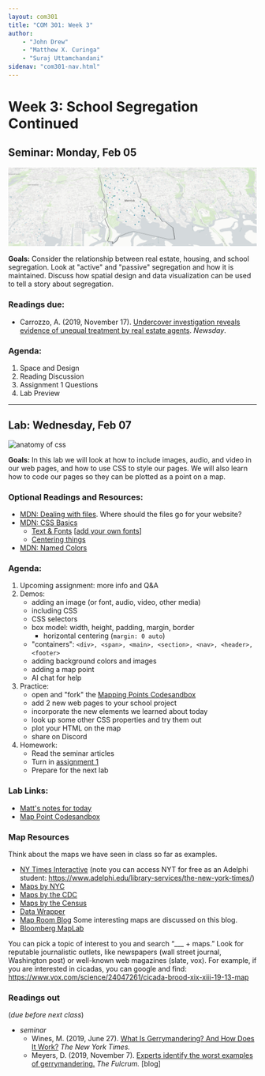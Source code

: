 ```yaml
---
layout: com301
title: "COM 301: Week 3"
author:
    - "John Drew"
    - "Matthew X. Curinga"
    - "Suraj Uttamchandani"
sidenav: "com301-nav.html"
---
```


Week 3: School Segregation Continued
====================================


<h2><i class="bi bi-book text-primary"></i> Seminar: Monday, Feb 05</h2>

<img src="img/real-estate.jpg" alt="map of real estate showings in long island" class="img-fluid">

**Goals:** Consider the relationship between real estate, housing, and school segregation. Look at "active" and "passive" segregation and how it is maintained. Discuss how spatial design and data visualization can be used to tell a story about segregation.

### Readings due:
- Carrozzo, A. (2019, November 17). [Undercover investigation reveals evidence of unequal treatment by real estate agents](https://projects.newsday.com/long-island/real-estate-agents-investigation/). _Newsday_.

### Agenda:
1. Space and Design
2. Reading Discussion
3. Assignment 1 Questions
4. Lab Preview

- - - -

<h2><i class="bi bi-filetype-html text-primary"></i> Lab: Wednesday, Feb 07</h2>

<img src="https://developer.mozilla.org/en-US/docs/Learn/Getting_started_with_the_web/CSS_basics/css-declaration-small.png" alt="anatomy of css" class="img-fluid">

**Goals:** In this lab we will look at how to include images, audio, and video in our web pages, and how to use CSS to style our pages. We will also learn how to code our pages so they can be plotted as a point on a map.

### Optional Readings and Resources:

- [MDN: Dealing with files](https://developer.mozilla.org/en-US/docs/Learn/Getting_started_with_the_web/Dealing_with_files). Where should the files go for your website?
- [MDN: CSS Basics](https://developer.mozilla.org/en-US/docs/Learn/Getting_started_with_the_web/CSS_basics)
  - [Text & Fonts](https://developer.mozilla.org/en-US/docs/Learn/CSS/Styling_text) [[add your own fonts](https://developer.mozilla.org/en-US/docs/Learn/CSS/Styling_text/Web_fonts)]
  - [Centering things](https://developer.mozilla.org/en-US/docs/Learn/CSS/Howto/Center_an_item)
- [MDN: Named Colors](https://developer.mozilla.org/en-US/docs/Web/CSS/named-color)


### Agenda:
1. Upcoming assignment: more info and Q&A
2. Demos:
    - adding an image (or font, audio, video, other media)
    - including CSS
    - CSS selectors
    - box model: width, height, padding, margin, border
      - horizontal centering (`margin: 0 auto`)
    - "containers": `<div>, <span>, <main>, <section>, <nav>, <header>, <footer>`
    - adding background colors and images
    - adding a map point
    - AI chat for help
3. Practice:
   - open and "fork" the [Mapping Points Codesandbox](https://codesandbox.io/p/sandbox/mapping-points-jg7lyp)
   - add 2 new web pages to your school project
   - incorporate the new elements we learned about today
   - look up some other CSS properties and try them out
   - plot your HTML on the map
   - share on Discord
4. Homework:
   - Read the seminar articles
   - Turn in [assignment 1]()
   - Prepare for the next lab


### Lab Links:
- [Matt's notes for today](week3-notes.html)
- [Map Point Codesandbox](https://codesandbox.io/p/sandbox/mapping-points-jg7lyp)

### Map Resources
Think about the maps we have seen in class so far as examples. 

- [NY Times Interactive](https://www.nytimes.com/topic/subject/maps) (note you can access NYT for free as an Adelphi student: https://www.adelphi.edu/library-services/the-new-york-times/) 
- [Maps by NYC](https://www.nyc.gov/nyc-resources/nyc-maps.page) 
- [Maps by the CDC](https://www.cdc.gov/dhdsp/maps/gisx/mapgallery/index.html) 
- [Maps by the Census](https://www.census.gov/programs-surveys/geography/data/interactive-maps.html) 
- [Data Wrapper](https://blog.datawrapper.de/category/weekly-charts/)
- [Map Room Blog](https://www.maproomblog.com/) Some interesting maps are discussed on this blog. 
- [Bloomberg MapLab](https://www.bloomberg.com/citylab/maplab) 


You can pick a topic of interest to you and search “___ + maps.” Look for reputable journalistic outlets, like newspapers (wall street journal, Washington post) or well-known web magazines (slate, vox). For example, if you are interested in cicadas, you can google and find: <https://www.vox.com/science/24047261/cicada-brood-xix-xiii-19-13-map>


### Readings out
(_due before next class_)

- _seminar_
    - Wines, M. (2019, June 27). [What Is Gerrymandering? And How Does It Work?](https://www.nytimes.com/2019/06/27/us/gerrymander-explainer.html) _The New York Times._
    - Meyers, D. (2019, November 7). [Experts identify the worst examples of gerrymandering.](https://thefulcrum.us/worst-gerrymandering-districts-example) _The Fulcrum._ [blog]

